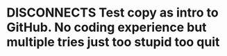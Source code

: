 # DISCONNECTS  Test copy as intro to GitHub.  No coding experience but multiple tries just too stupid too quit
